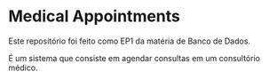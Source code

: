 # Medical Appointments

Este repositório foi feito como EP1 da matéria de Banco de Dados.

É um sistema que consiste em agendar consultas em um consultório médico. 
